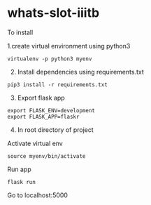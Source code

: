 # whats-slot-iiitb

To install

1.create virtual environment using python3

```
virtualenv -p python3 myenv
```

2. Install dependencies using requirements.txt

```
pip3 install -r requirements.txt
```
3. Export flask app

```
export FLASK_ENV=development
export FLASK_APP=flaskr
```

4. In root directory of project

Activate virtual env

```
source myenv/bin/activate
```
Run app

```
flask run 
```

Go to localhost:5000